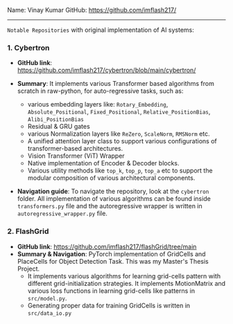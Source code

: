 Name: Vinay Kumar
GitHub: https://github.com/imflash217/

---------------

`Notable Repositories` with original implementation of AI systems:

### 1. Cybertron

- **GitHub link**: https://github.com/imflash217/cybertron/blob/main/cybertron/

- **Summary**: It implements various Transformer based algorithms from scratch in raw-python, for auto-regressive tasks, such as:

    - various embedding layers like: `Rotary_Embedding`, `Absolute_Positional`, `Fixed_Positional`, `Relative_PositionBias`, `Alibi_PositionBias`
    - Residual & GRU gates
    - various Normalization layers like `ReZero`, `ScaleNorm`, `RMSNorm` etc.
    - A unified attention layer class to support various configurations of transformer-based architectures.
    - Vision Transformer (ViT) Wrapper
    - Native implementation of Encoder & Decoder blocks.
    - Various utility methods like `top_k`, `top_p`, `top_a` etc to support the modular composition of various architectural components.

- **Navigation guide**: To navigate the repository, look at the `cybertron` folder. All implementation of various algorithms can be found inside `transformers.py` file and the autoregressive wrapper is written in `autoregressive_wrapper.py` file.


### 2. FlashGrid

- **GitHub link**: https://github.com/imflash217/flashGrid/tree/main
- **Summary & Navigation**: PyTorch implementation of GridCells and PlaceCells for Object Detection Task. This was my Master's Thesis Project.
  - It implements various algorithms for learning grid-cells pattern with different grid-initialization strategies. It implements MotionMatrix and various loss functions in learning grid-cells like patterns in `src/model.py`.
  - Generating proper data for training GridCells is written in `src/data_io.py`
